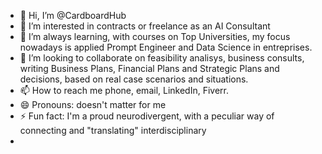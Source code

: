 - 👋 Hi, I’m @CardboardHub
- 👀 I’m interested in contracts or freelance as an AI Consultant
- 🌱 I’m always learning, with courses on Top Universities, my focus nowadays is applied Prompt Engineer and Data Science in entreprises.
- 💞️ I’m looking to collaborate on feasibility analisys, business consults, writing Business Plans, Financial Plans and Strategic Plans and decisions, based on real case scenarios and situations.
- 📫 How to reach me phone, email, LinkedIn, Fiverr.
- 😄 Pronouns: doesn't matter for me
- ⚡ Fun fact: I'm a proud neurodivergent, with a peculiar way of connecting and "translating" interdisciplinary
- 

<!---
CardboardHub/CardboardHub is a ✨ special ✨ repository because its `README.md` (this file) appears on your GitHub profile.
You can click the Preview link to take a look at your changes.
--->
